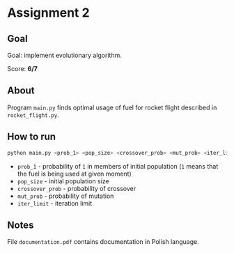 # Assignment 2

## Goal

Goal: implement evolutionary algorithm.

Score: **6/7**

## About

Program `main.py` finds optimal usage of fuel for rocket flight described in `rocket_flight.py`.

## How to run

```bash
python main.py <prob_1> <pop_size> <crossover_prob> <mut_prob> <iter_limit>
```

* `prob_1` - probability of `1` in members of initial population (`1` means that the fuel is being used at given moment)
* `pop_size` - initial population size
* `crossover_prob` - probability of crossover
* `mut_prob` - probability of mutation
* `iter_limit` - iteration limit

## Notes

File `documentation.pdf` contains documentation in Polish language.
